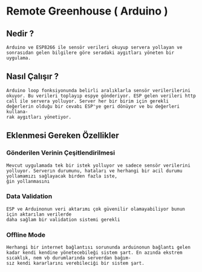 # Remote Greenhouse ( Arduino )

## Nedir ?

    Arduino ve ESP8266 ile sensör verileri okuyup servera yollayan ve sonrasıdan gelen bilgilere göre seradaki aygıtları yöneten bir uygulama.

## Nasıl Çalışır ?

    Arduino loop fonksiyonunda belirli aralıklarla sensör verilerilerini okuyor. Bu verileri toplayıp espye gönderiyor. ESP gelen verileri http call ile servera yolluyor. Server her bir birim için gerekli değerlerin olduğu bir cevabı ESP'ye geri dönüyor ve bu değerleri kullana-
    rak aygıtları yönetiyor.

## Eklenmesi Gereken Özellikler

### Gönderilen Verinin Çeşitlendirilmesi

    Mevcut uygulamada tek bir istek yolluyor ve sadece sensör verilerini yolluyor. Serverın durumunu, hataları ve herhangi bir acil durumu yollamamızı sağlayacak birden fazla iste,
    ğin yollanmasını 

### Data Validation

    ESP ve Arduinonun veri aktarımı çok güvenilir olamayabiliyor bunun için aktarılan verilerde
    daha sağlam bir validation sistemi gerekli 

### Offline Mode

    Herhangi bir internet bağlantısı sorununda arduinonun bağlantı gelen kadar kendi kendine yönetecebileği sistem şart. En azında ekstrem sıcaklık, nem vb durumlarında serverdan bağım-
    sız kendi kararlarını verebileciği bir sistem şart.

